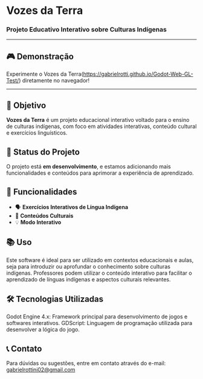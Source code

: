 # **Vozes da Terra**



### Projeto Educativo Interativo sobre Culturas Indígenas

---
## 🎮 Demonstração

Experimente o Vozes da Terra(https://gabrielrotti.github.io/Godot-Web-GL-Test/) diretamente no navegador!

---

## 🎯 Objetivo

**Vozes da Terra** é um projeto educacional interativo voltado para o ensino de culturas indígenas, com foco em atividades interativas, conteúdo cultural e exercícios linguísticos.

## 🚧 Status do Projeto

O projeto está **em desenvolvimento**, e estamos adicionando mais funcionalidades e conteúdos para aprimorar a experiência de aprendizado.

## 🚀 Funcionalidades

- 🗣️ **Exercícios Interativos de Língua Indígena**
- 🎨 **Conteúdos Culturais**
- 💡 **Modo Interativo**

## 📚 Uso

Este software é ideal para ser utilizado em contextos educacionais e aulas, seja para introduzir ou aprofundar o conhecimento sobre culturas indígenas. Professores podem utilizar o conteúdo interativo para facilitar o aprendizado de línguas indígenas e aspectos culturais relevantes.

## 🛠 Tecnologias Utilizadas

Godot Engine 4.x: Framework principal para desenvolvimento de jogos e softwares interativos.
GDScript: Linguagem de programação utilizada para desenvolver a lógica do jogo.

## 📞 Contato
Para dúvidas ou sugestões, entre em contato através do e-mail: gabrielrottini02@gmail.com
